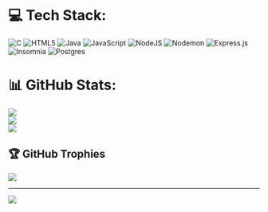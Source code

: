 
# 💻 Tech Stack:
![C](https://img.shields.io/badge/c-%2300599C.svg?style=plastic&logo=c&logoColor=white) ![HTML5](https://img.shields.io/badge/html5-%23E34F26.svg?style=plastic&logo=html5&logoColor=white) ![Java](https://img.shields.io/badge/java-%23ED8B00.svg?style=plastic&logo=openjdk&logoColor=white) ![JavaScript](https://img.shields.io/badge/javascript-%23323330.svg?style=plastic&logo=javascript&logoColor=%23F7DF1E) ![NodeJS](https://img.shields.io/badge/node.js-6DA55F?style=plastic&logo=node.js&logoColor=white) ![Nodemon](https://img.shields.io/badge/NODEMON-%23323330.svg?style=plastic&logo=nodemon&logoColor=%BBDEAD) ![Express.js](https://img.shields.io/badge/express.js-%23404d59.svg?style=plastic&logo=express&logoColor=%2361DAFB) ![Insomnia](https://img.shields.io/badge/Insomnia-black?style=plastic&logo=insomnia&logoColor=5849BE) ![Postgres](https://img.shields.io/badge/postgres-%23316192.svg?style=plastic&logo=postgresql&logoColor=white)
# 📊 GitHub Stats:
![](https://github-readme-stats.vercel.app/api?username=larissaangioni&theme=dark&hide_border=false&include_all_commits=false&count_private=false)<br/>
![](https://github-readme-streak-stats.herokuapp.com/?user=larissaangioni&theme=dark&hide_border=false)<br/>
![](https://github-readme-stats.vercel.app/api/top-langs/?username=larissaangioni&theme=dark&hide_border=false&include_all_commits=false&count_private=false&layout=compact)

## 🏆 GitHub Trophies
![](https://github-profile-trophy.vercel.app/?username=larissaangioni&theme=dark&no-frame=false&no-bg=false&margin-w=4)

---
[![](https://visitcount.itsvg.in/api?id=larissaangioni&icon=0&color=12)](https://visitcount.itsvg.in)

<!-- Proudly created with GPRM ( https://gprm.itsvg.in ) -->
